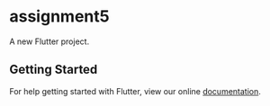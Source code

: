 # assignment5

A new Flutter project.

## Getting Started

For help getting started with Flutter, view our online
[documentation](https://flutter.io/).
